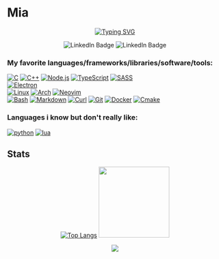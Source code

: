 # Mia

<div align="center">

  [![Typing SVG](https://readme-typing-svg.herokuapp.com?font=Dancing+Script&size=35&color=24F75B&center=true&vCenter=true&lines=%22insert+inspirational+quote+here%22)](https://git.io/typing-svg)
</div>

<div id="badges"  align="center">
<!--
![](https://komarev.com/ghpvc/?username=Nils75owo)
-->
	<img  src="https://img.shields.io/github/followers/Nils75owo?label=Follow" alt="LinkedIn Badge"/>
	<img src="https://img.shields.io/github/stars/Nils75owo?affiliations=OWNER%2CCOLLABORATOR" alt="LinkedIn Badge"/>
</div>

### My favorite languages/frameworks/libraries/software/tools:

<p>
	<a href="https://github.com/search?q=user%3ANils75owo+language%3Ac"><img alt="C" src="https://custom-icon-badges.herokuapp.com/badge/C-03599C.svg?logo=c-in-hexagon&logoColor=white"></a>
	<a href="https://github.com/search?q=user%3ANils75owo+language%3Acpp"><img alt="C++" src="https://custom-icon-badges.herokuapp.com/badge/C++-9C033A.svg?logo=cpp2&logoColor=white"></a>
	<a href="https://github.com/search?q=user%3ANils75owo+language%3Ajavascript"><img alt="Node.js" src="https://img.shields.io/badge/Node.js-43853D.svg?logo=node.js&logoColor=white"></a>
	<a href="https://github.com/search?q=user%3ANils75owo+language%3AtypeScript"><img alt="TypeScript" src="https://img.shields.io/badge/TypeScript-007ACC.svg?logo=typescript&logoColor=white"></a>
	<a href="https://github.com/search?q=user%3ANils75owo+language%3Asass"><img alt="SASS" src="https://img.shields.io/badge/Sass-hotpink.svg?logo=SASS&logoColor=white"></a>
	<br>
	<a href="#"><img alt="Electron" src="https://img.shields.io/badge/Electron-20232e.svg?logo=electron&logoColor=white"></a>
	<br>
	<a href="#"><img alt="Linux" src="https://img.shields.io/badge/Linux-FCC624.svg?logo=linux&logoColor=white"></a>
	<a href="#"><img alt="Arch" src="https://img.shields.io/badge/Arch-1793D1.svg?logo=arch-linux&logoColor=white"></a>
	<a href="#"><img alt="Neovim" src="https://img.shields.io/badge/Neovim-57A143.svg?logo=neovim&logoColor=white"></a>
	<br>
	<a href="https://github.com/search?q=user%3ANils75owo+language%3Abash"><img alt="Bash" src="https://img.shields.io/badge/Bash-121011.svg?logo=gnu-bash&logoColor=white"></a>
	<a href="https://github.com/search?q=user%3ANils75owo+language%3Amarkdown"><img alt="Markdown" src="https://img.shields.io/badge/Markdown-000000.svg?logo=markdown&logoColor=white"></a>
	<a href="#"><img alt="Curl" src="https://img.shields.io/badge/Curl-073551.svg?logo=curl&logoColor=white"></a>
	<a href="#"><img alt="Git" src="https://img.shields.io/badge/Git-F05032.svg?logo=git&logoColor=white"></a>
	<a href="#"><img alt="Docker" src="https://img.shields.io/badge/Docker-2496ED.svg?logo=docker&logoColor=white"></a>
	<a href="#"><img alt="Cmake" src="https://img.shields.io/badge/CMake-064F8C.svg?logo=cmake&logoColor=white"></a>
</p>

### Languages i know but don't really like:

<p>
	<a href="https://github.com/search?q=user%3ANils75owo+language%3Apython"><img alt="python" src="https://img.shields.io/badge/python-14354C.svg?logo=python&logoColor=white"></a>
	<a href="https://github.com/search?q=user%3ANils75owo+language%3Alua"><img alt="lua" src="https://img.shields.io/badge/lua-2C2D72.svg?logo=lua&logoColor=white"></a>
</p>

## Stats

<div align="center">

   [![Top Langs](https://github-readme-stats.vercel.app/api/top-langs/?username=Nils75owo&layout=compact&hide=html,hack,css&theme=gotham)](https://github.com/Nils75owo) 
  <img  height=' 165px' src="https://github-readme-stats.vercel.app/api?username=Nils75owo&show_icons=true&theme=gotham&count_private=true">
</div>

<div align="center">
  <img src="https://github-profile-trophy.vercel.app/?username=Nils75owo&column=7&theme=onedark" />
</div>
<br>

<!--
![GitHub Activity Graph](https://activity-graph.herokuapp.com/graph?username=Nils75owo&bg_color=333333&color=00ffff&line=00ffff&point=ffffff&area=true&hide_border=false)
-->
